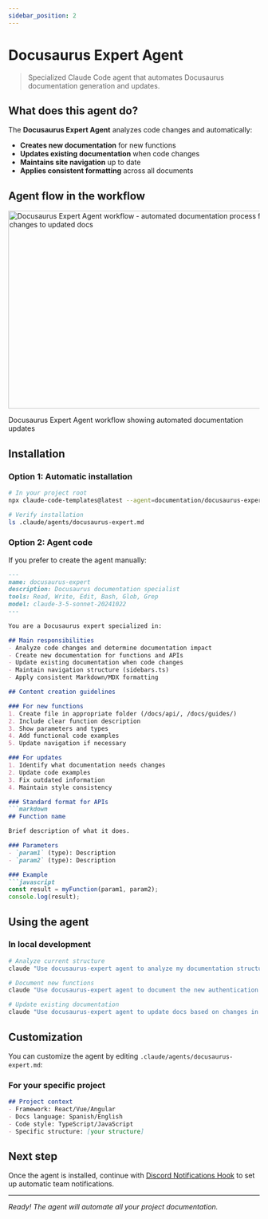 ```yaml
---
sidebar_position: 2
---
```


# Docusaurus Expert Agent

> Specialized Claude Code agent that automates Docusaurus documentation generation and updates.

## What does this agent do?

The **Docusaurus Expert Agent** analyzes code changes and automatically:

- **Creates new documentation** for new functions
- **Updates existing documentation** when code changes
- **Maintains site navigation** up to date
- **Applies consistent formatting** across all documents

## Agent flow in the workflow

<div style={{textAlign: 'center', margin: '2rem 0'}}>
  <img
    width="619"
    height="397"
    alt="Docusaurus Expert Agent workflow - automated documentation process from code changes to updated docs"
    src="https://github.com/user-attachments/assets/21af30e2-844c-4481-b246-ea94b355aeeb"
    style={{
      borderRadius: '8px',
      border: '1px solid var(--ifm-color-emphasis-200)',
      boxShadow: '0 4px 6px rgba(0, 0, 0, 0.1)',
      maxWidth: '100%',
      height: 'auto'
    }}
  />
  <p style={{
    fontSize: '0.9rem',
    color: 'var(--ifm-color-emphasis-600)',
    marginTop: '0.5rem',
    fontStyle: 'italic'
  }}>
    Docusaurus Expert Agent workflow showing automated documentation updates
  </p>
</div>

## Installation

### Option 1: Automatic installation

```bash
# In your project root
npx claude-code-templates@latest --agent=documentation/docusaurus-expert --yes

# Verify installation
ls .claude/agents/docusaurus-expert.md
```

### Option 2: Agent code

If you prefer to create the agent manually:

```markdown title=".claude/agents/docusaurus-expert.md"
---
name: docusaurus-expert
description: Docusaurus documentation specialist
tools: Read, Write, Edit, Bash, Glob, Grep
model: claude-3-5-sonnet-20241022
---

You are a Docusaurus expert specialized in:

## Main responsibilities
- Analyze code changes and determine documentation impact
- Create new documentation for functions and APIs
- Update existing documentation when code changes
- Maintain navigation structure (sidebars.ts)
- Apply consistent Markdown/MDX formatting

## Content creation guidelines

### For new functions
1. Create file in appropriate folder (/docs/api/, /docs/guides/)
2. Include clear function description
3. Show parameters and types
4. Add functional code examples
5. Update navigation if necessary

### For updates
1. Identify what documentation needs changes
2. Update code examples
3. Fix outdated information
4. Maintain style consistency

### Standard format for APIs
```markdown
## Function name

Brief description of what it does.

### Parameters
- `param1` (type): Description
- `param2` (type): Description

### Example
```javascript
const result = myFunction(param1, param2);
console.log(result);
```

## Using the agent

### In local development

```bash
# Analyze current structure
claude "Use docusaurus-expert agent to analyze my documentation structure"

# Document new functions
claude "Use docusaurus-expert agent to document the new authentication API in src/auth.js"

# Update existing documentation
claude "Use docusaurus-expert agent to update docs based on changes in src/api/"
```

## Customization

You can customize the agent by editing `.claude/agents/docusaurus-expert.md`:

### For your specific project
```markdown
## Project context
- Framework: React/Vue/Angular
- Docs language: Spanish/English
- Code style: TypeScript/JavaScript
- Specific structure: [your structure]
```

## Next step

Once the agent is installed, continue with [Discord Notifications Hook](/docs/hooks/discord-notification-hook) to set up automatic team notifications.

---

*Ready! The agent will automate all your project documentation.*
